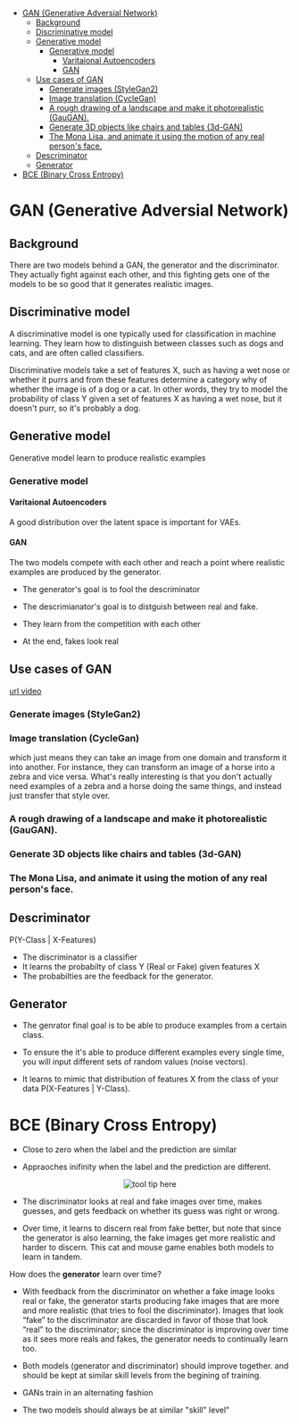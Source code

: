 <!--ts-->
   * [GAN (Generative Adversial Network)](#gan-generative-adversial-network)
      * [Background](#background)
      * [Discriminative model](#discriminative-model)
      * [Generative model](#generative-model)
         * [Generative model](#generative-model-1)
            * [Varitaional Autoencoders](#varitaional-autoencoders)
            * [GAN](#gan)
      * [Use cases of GAN](#use-cases-of-gan)
         * [Generate images (StyleGan2)](#generate-images-stylegan2)
         * [Image translation (CycleGan)](#image-translation-cyclegan)
         * [A rough drawing of a landscape and make it photorealistic (GauGAN).](#a-rough-drawing-of-a-landscape-and-make-it-photorealistic-gaugan)
         * [Generate 3D objects like chairs and tables (3d-GAN)](#generate-3d-objects-like-chairs-and-tables-3d-gan)
         * [The Mona Lisa, and animate it using the motion of any real person's face.](#the-mona-lisa-and-animate-it-using-the-motion-of-any-real-persons-face)
      * [Descriminator](#descriminator)
      * [Generator](#generator)
   * [BCE (Binary Cross Entropy)](#bce-binary-cross-entropy)

<!-- Added by: gil_diy, at: Thu 10 Feb 2022 14:19:06 IST -->

<!--te-->
# GAN (Generative Adversial Network)

## Background
There are two models behind a GAN, the generator and the discriminator.
They actually fight against each other, and this fighting gets one of the models to be
so good that it generates realistic images. 


## Discriminative model
A discriminative model is one typically used for classification in machine learning.
They learn how to distinguish between classes such as dogs and cats,
and are often called classifiers.

Discriminative models take a set of features X, such as having a wet nose or whether it purrs and from these features
determine a category why of whether the image is of a dog or a cat.
In other words, they try to model the probability of class Y given a set of features X as having a wet nose,
but it doesn't purr, so it's probably a dog.




## Generative model
Generative model learn to produce realistic examples

### Generative model

#### Varitaional Autoencoders
A good distribution over the latent space is important for VAEs. 

#### GAN
The two models compete with each other and reach a point where realistic examples are produced by the generator. 

* The generator's goal is to fool the descriminator

* The descrimianator's goal is to distguish between real and fake.

* They learn from the competition with each other

* At the end, fakes look real


## Use cases of GAN

[url video](https://coursera.org/share/c2e679c26d61962b0f881f3a310eebb0)

### Generate images (StyleGan2)

### Image translation (CycleGan)

which just means they can take an image from one domain and transform it into another. For instance, they can transform an image of a horse into a zebra and vice versa. What's really interesting is that you don't actually need examples of a zebra and a horse doing the same things, and instead just transfer
that style over.

### A rough drawing of a landscape and make it photorealistic (GauGAN).

### Generate 3D objects like chairs and tables (3d-GAN)

### The Mona Lisa, and animate it using the motion of any real person's face.


## Descriminator

P(Y-Class | X-Features)

* The discriminator is a classifier
* It learns the probabilty of class Y (Real or Fake) 
given features X
* The probabilties are the feedback for the generator.

## Generator

* The genrator final goal is to be able to produce examples from a certain class.

* To ensure the it's able to produce different examples every single time, you will input different sets of random values (noise vectors).

* It learns to mimic that distribution of features X from the class of your data P(X-Features | Y-Class).

# BCE (Binary Cross Entropy)

* Close to zero when the label and the prediction are similar

* Appraoches inifinity when the label and the prediction are different.


<p align="center"> <!-- style="width:400px;" -->
  <img src="images/gan_.png" title="tool tip here">
</p>

* The discriminator looks at real and fake images over time, makes guesses, and gets feedback on whether its guess was right or wrong.

* Over time, it learns to discern real from fake better, but note that since the generator is also learning, the fake images get more realistic and harder to discern. This cat and mouse game enables both models to learn in tandem. 

How does the **generator** learn over time?

* With feedback from the discriminator on whether a fake image looks real or fake, the generator starts producing fake images that are more and more realistic (that tries to fool the discriminator). Images that look “fake” to the discriminator are discarded in favor of those that look “real” to the discriminator; since the discriminator is improving over time as it sees more reals and fakes, the generator needs to continually learn too.

* Both models (generator and discriminator)  should improve together. and should be kept at similar skill levels from the begining of training.

* GANs train in an alternating fashion

* The two models should always be at similar "skill" level"
